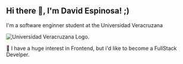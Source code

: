 ## Hi there 👋, I'm David Espinosa! ;)

I'm a software enginner student at the Universidad Veracruzana

![Universidad Veracruzana Logo.](https://seeklogo.com/images/U/universidad-veracruzana-logo-39D4259CB5-seeklogo.com.png)

 🔭 I have a huge interest in Frontend, but i'd like to become a FullStack Develper.
<!--
**echodavid/echodavid** is a ✨ _special_ ✨ repository because its `README.md` (this file) appears on your GitHub profile.

Here are some ideas to get you started:

-  I’m currently working on ...
- 🌱 I’m currently learning ...
- 👯 I’m looking to collaborate on ...
- 🤔 I’m looking for help with ...
- 💬 Ask me about ...
- 📫 How to reach me: ...
- 😄 Pronouns: ...
- ⚡ Fun fact: ...
-->
